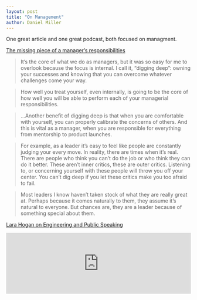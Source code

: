 ```yaml
---
layout: post
title: "On Management"
author: Daniel Miller
---
```


One great article and one great podcast, both focused on managment.

[The missing piece of a manager’s responsibilities](https://medium.com/@uicynthia/the-missing-piece-of-a-managers-responsibilities-bc64fa2678a1)

> It’s the core of what we do as managers, but it was so easy for me to overlook because the focus is internal. I call it, “digging deep”: owning your successes and knowing that you can overcome whatever challenges come your way.

> How well you treat yourself, even internally, is going to be the core of how well you will be able to perform each of your managerial responsibilities.

> ...Another benefit of digging deep is that when you are comfortable with yourself, you can properly calibrate the concerns of others. And this is vital as a manager, when you are responsible for everything from mentorship to product launches.

> For example, as a leader it’s easy to feel like people are constantly judging your every move. In reality, there are times when it’s real. There are people who think you can’t do the job or who think they can do it better. These aren’t inner critics, these are outer critics. Listening to, or concerning yourself with these people will throw you off your center. You can’t dig deep if you let these critics make you too afraid to fail.

> Most leaders I know haven’t taken stock of what they are really great at. Perhaps because it comes naturally to them, they assume it’s natural to everyone. But chances are, they are a leader because of something special about them.

[Lara Hogan on Engineering and Public Speaking](https://trackchanges.postlight.com/lara-hogan-on-engineering-and-public-speaking-850b324b7576)

<iframe width="100%" height="166" scrolling="no" frameborder="no" src="https://w.soundcloud.com/player/?url=https%3A//api.soundcloud.com/tracks/308782175&amp;color=ff5500"></iframe>
